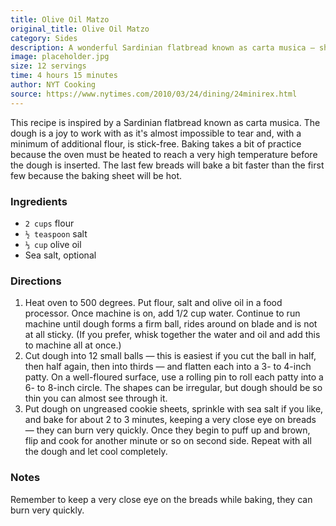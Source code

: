 ```yaml
---
title: Olive Oil Matzo
original_title: Olive Oil Matzo
category: Sides
description: A wonderful Sardinian flatbread known as carta musica — sheet music, because it is nearly impossibly thin. The dough has such a high percentage of olive oil that rolling it super-thin is almost no work at all.
image: placeholder.jpg
size: 12 servings
time: 4 hours 15 minutes
author: NYT Cooking
source: https://www.nytimes.com/2010/03/24/dining/24minirex.html
---
```


This recipe is inspired by a Sardinian flatbread known as carta musica. The dough is a joy to work with as it's almost impossible to tear and, with a minimum of additional flour, is stick-free. Baking takes a bit of practice because the oven must be heated to reach a very high temperature before the dough is inserted. The last few breads will bake a bit faster than the first few because the baking sheet will be hot.

### Ingredients

* `2 cups` flour
* `½ teaspoon` salt
* `⅓ cup` olive oil
* Sea salt, optional

### Directions

1. Heat oven to 500 degrees. Put flour, salt and olive oil in a food processor. Once machine is on, add 1/2 cup water. Continue to run machine until dough forms a firm ball, rides around on blade and is not at all sticky. (If you prefer, whisk together the water and oil and add this to machine all at once.)
2. Cut dough into 12 small balls — this is easiest if you cut the ball in half, then half again, then into thirds — and flatten each into a 3- to 4-inch patty. On a well-floured surface, use a rolling pin to roll each patty into a 6- to 8-inch circle. The shapes can be irregular, but dough should be so thin you can almost see through it.
3. Put dough on ungreased cookie sheets, sprinkle with sea salt if you like, and bake for about 2 to 3 minutes, keeping a very close eye on breads — they can burn very quickly. Once they begin to puff up and brown, flip and cook for another minute or so on second side. Repeat with all the dough and let cool completely.

### Notes

Remember to keep a very close eye on the breads while baking, they can burn very quickly.